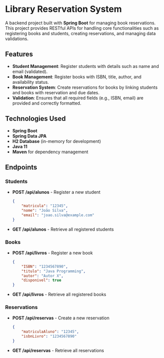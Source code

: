 # Library Reservation System

A backend project built with **Spring Boot** for managing book reservations. This project provides RESTful APIs for handling core functionalities such as registering books and students, creating reservations, and managing data validations.

## Features

- **Student Management**: Register students with details such as name and email (validated).
- **Book Management**: Register books with ISBN, title, author, and availability status.
- **Reservation System**: Create reservations for books by linking students and books with reservation and due dates.
- **Validation**: Ensures that all required fields (e.g., ISBN, email) are provided and correctly formatted.

## Technologies Used

- **Spring Boot**
- **Spring Data JPA**
- **H2 Database** (in-memory for development)
- **Java 11**
- **Maven** for dependency management

## Endpoints

### Students
- **POST /api/alunos** - Register a new student
  ```json
  {
      "matricula": "12345",
      "nome": "João Silva",
      "email": "joao.silva@example.com"
  }
  ```

- **GET /api/alunos** - Retrieve all registered students

### Books
- **POST /api/livros** - Register a new book
  ```json
  {
      "ISBN": "1234567890",
      "titulo": "Java Programming",
      "autor": "Autor X",
      "disponivel": true
  }
  ```

- **GET /api/livros** - Retrieve all registered books

### Reservations
- **POST /api/reservas** - Create a new reservation
  ```json
  {
      "matriculaAluno": "12345",
      "isbnLivro": "1234567890"
  }
  ```

- **GET /api/reservas** - Retrieve all reservations
